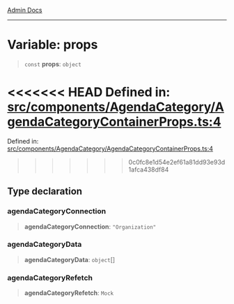 [Admin Docs](/)

***

# Variable: props

> `const` **props**: `object`

<<<<<<< HEAD
Defined in: [src/components/AgendaCategory/AgendaCategoryContainerProps.ts:4](https://github.com/abhassen44/talawa-admin/blob/285f7384c3d26b5028a286d84f89b85120d130a2/src/components/AgendaCategory/AgendaCategoryContainerProps.ts#L4)
=======
Defined in: [src/components/AgendaCategory/AgendaCategoryContainerProps.ts:4](https://github.com/PalisadoesFoundation/talawa-admin/blob/main/src/components/AgendaCategory/AgendaCategoryContainerProps.ts#L4)
>>>>>>> 0c0fc8e1d54e2ef61a81dd93e93d1afca438df84

## Type declaration

### agendaCategoryConnection

> **agendaCategoryConnection**: `"Organization"`

### agendaCategoryData

> **agendaCategoryData**: `object`[]

### agendaCategoryRefetch

> **agendaCategoryRefetch**: `Mock`
